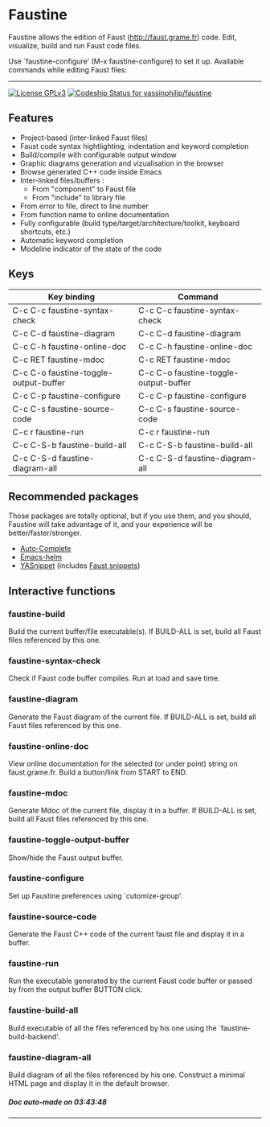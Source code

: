 # Faustine



Faustine allows the edition of Faust (http://faust.grame.fr) code.
Edit, visualize, build and run Faust code files.

Use `faustine-configure' (M-x faustine-configure) to set it up.
Available commands while editing Faust files:

---
[![License GPLv3](https://img.shields.io/badge/license-GPL_v3-green.svg)](http://www.gnu.org/licenses/gpl-3.0.html) [ ![Codeship Status for yassinphilip/faustine](https://app.codeship.com/projects/c2385cd0-5dc6-0135-04b2-0a800465306c/status?branch=master)](https://app.codeship.com/projects/238325)

## Features

- Project-based (inter-linked Faust files)
- Faust code syntax hightlighting, indentation and keyword completion
- Build/compile with configurable output window
- Graphic diagrams generation and vizualisation in the browser
- Browse generated C++ code inside Emacs
- Inter-linked files/buffers :
    - From "component" to Faust file
    - From "include" to library file
- From error to file, direct to line number
- From function name to online documentation
- Fully configurable (build type/target/architecture/toolkit, keyboard shortcuts, etc.)
- Automatic keyword completion
- Modeline indicator of the state of the code

## Keys

Key binding  | Command 
------------- | ------------- 
C-c C-c		faustine-syntax-check | C-c C-c		faustine-syntax-check
C-c C-d		faustine-diagram | C-c C-d		faustine-diagram
C-c C-h		faustine-online-doc | C-c C-h		faustine-online-doc
C-c RET		faustine-mdoc | C-c RET		faustine-mdoc
C-c C-o		faustine-toggle-output-buffer | C-c C-o		faustine-toggle-output-buffer
C-c C-p		faustine-configure | C-c C-p		faustine-configure
C-c C-s		faustine-source-code | C-c C-s		faustine-source-code
C-c r		faustine-run | C-c r		faustine-run
C-c C-S-b	faustine-build-all | C-c C-S-b	faustine-build-all
C-c C-S-d	faustine-diagram-all | C-c C-S-d	faustine-diagram-all


## Recommended packages

Those packages are totally optional, but if you use them, and you
should, Faustine will take advantage of it, and your experience
will be better/faster/stronger.

- [Auto-Complete](https://github.com/auto-complete/auto-complete)
- [Emacs-helm](https://github.com/emacs-helm/helm)
- [YASnippet](https://github.com/joaotavora/yasnippet) (includes [Faust snippets](https://github.com/AndreaCrotti/yasnippet-snippets/tree/885050d34737e2fb36a3e7759d60c09347bd4ce0/faust-mode))


## Interactive functions

### faustine-build 
Build the current buffer/file executable(s).
If BUILD-ALL is set, build all Faust files referenced by this one.

### faustine-syntax-check 
Check if Faust code buffer compiles.
Run at load and save time.

### faustine-diagram 
Generate the Faust diagram of the current file.
If BUILD-ALL is set, build all Faust files referenced by this one.

### faustine-online-doc 
View online documentation for the selected (or under point)
string on faust.grame.fr.
Build a button/link from START to END.

### faustine-mdoc 
Generate Mdoc of the current file, display it in a buffer.
If BUILD-ALL is set, build all Faust files referenced by this one.

### faustine-toggle-output-buffer 
Show/hide the Faust output buffer.

### faustine-configure 
Set up Faustine preferences using `cutomize-group'.

### faustine-source-code 
Generate the Faust C++ code of the current faust file and
display it in a buffer.

### faustine-run 
Run the executable generated by the current Faust code buffer
or passed by from the output buffer BUTTON click.

### faustine-build-all 
Build executable of all the files referenced by his one
using the `faustine-build-backend'.

### faustine-diagram-all 
Build diagram of all the files referenced by his one.
Construct a minimal HTML page and display it in the default browser.

##### Doc auto-made on 03:43:48
---
